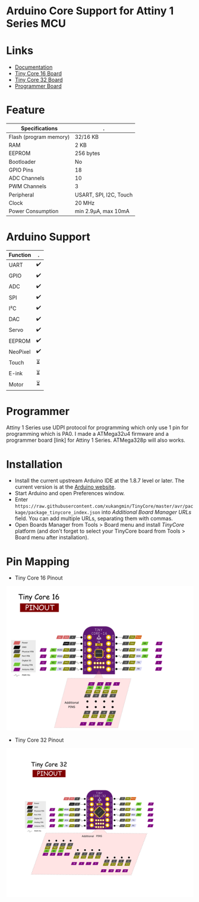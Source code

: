 Arduino Core Support for Attiny 1 Series MCU
==============================================================================
# Links
  - [Documentation](https://docs.tinycore.dev)
  - [Tiny Core 16 Board]( https://www.tindie.com/products/16834/)
  - [Tiny Core 32 Board]( https://www.tindie.com/products/17279/)
  - [Programmer Board]( https://www.tindie.com/products/16835/)
  
# Feature
 Specifications |  .
------------ | -------------
Flash (program memory)   | 32/16 KB
RAM  | 2 KB
EEPROM | 256 bytes
Bootloader | No
GPIO Pins | 18
ADC Channels | 10
PWM Channels | 3
Peripheral | USART, SPI, I2C, Touch
Clock | 20 MHz
Power Consumption | min 2.9μA, max 10mA

# Arduino Support
 Function |  .
------------ | -------------
UART   | :heavy_check_mark:
GPIO  | :heavy_check_mark:
ADC | :heavy_check_mark:
SPI | :heavy_check_mark:
I²C | :heavy_check_mark:
DAC | :heavy_check_mark:
Servo | :heavy_check_mark:
EEPROM | :heavy_check_mark:
NeoPixel | :heavy_check_mark:
Touch | :hourglass_flowing_sand:
E-ink | :hourglass_flowing_sand:
Motor | :hourglass_flowing_sand:
 
# Programmer
 Attiny 1 Series use UDPI protocol for programming which only use 1 pin for programming which is PA0. 
 I made a ATMega32u4 firmware and a programmer board [link] for Attiny 1 Series.
 ATMega328p will also works.
  
# Installation
- Install the current upstream Arduino IDE at the 1.8.7 level or later. The current version is at the [Arduino website](http://www.arduino.cc/en/main/software).
- Start Arduino and open Preferences window.
- Enter ```https://raw.githubusercontent.com/xukangmin/TinyCore/master/avr/package/package_tinycore_index.json``` into *Additional Board Manager URLs* field. You can add multiple URLs, separating them with commas.
- Open Boards Manager from Tools > Board menu and install *TinyCore* platform (and don't forget to select your TinyCore board from Tools > Board menu after installation).

# Pin Mapping

- Tiny Core 16 Pinout

![Pin Mapping](avr/docs/images/TinyCore16_Pinout.png)

- Tiny Core 32 Pinout

![Pin Mapping](avr/docs/images/TinyCore32_Pinout.png)